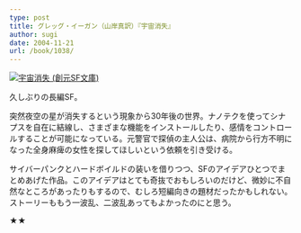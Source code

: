 ```yaml
---
type: post
title: グレッグ・イーガン（山岸真訳）『宇宙消失』
author: sugi
date: 2004-11-21
url: /book/1038/
---
```

<a href="http://www.amazon.co.jp/exec/obidos/ASIN/4488711014/chezsugi-22/ref=nosim/" name="amazletlink" target="_blank"><img src="http://ecx.images-amazon.com/images/I/51JFAFSJC7L.jpg" alt="宇宙消失 (創元SF文庫)" style="border: none;" class="alignleft" /></a>

久しぶりの長編SF。

突然夜空の星が消失するという現象から30年後の世界。ナノテクを使ってシナプスを自在に結線し、さまざまな機能をインストールしたり、感情をコントロールすることが可能になっている。元警官で探偵の主人公は、病院から行方不明になった全身麻痺の女性を探してほしいという依頼を引き受ける。

サイバーパンクとハードボイルドの装いを借りつつ、SFのアイデアひとつでまとめあげた作品。このアイデアはとても奇抜でおもしろいのだけど、微妙に不自然なところがあったりもするので、むしろ短編向きの題材だったかもしれない。ストーリーももう一波乱、二波乱あってもよかったのにと思う。

★★
